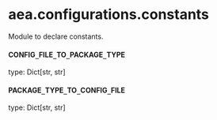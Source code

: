 <a id="aea.configurations.constants"></a>

# aea.configurations.constants

Module to declare constants.

<a id="aea.configurations.constants.CONFIG_FILE_TO_PACKAGE_TYPE"></a>

#### CONFIG`_`FILE`_`TO`_`PACKAGE`_`TYPE

type: Dict[str, str]

<a id="aea.configurations.constants.PACKAGE_TYPE_TO_CONFIG_FILE"></a>

#### PACKAGE`_`TYPE`_`TO`_`CONFIG`_`FILE

type: Dict[str, str]

